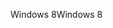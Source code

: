 <span data-ttu-id="f0c35-101">Windows 8</span><span class="sxs-lookup"><span data-stu-id="f0c35-101">Windows 8</span></span>